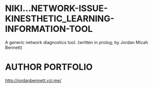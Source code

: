 # NIKI...NETWORK-ISSUE-KINESTHETIC_LEARNING-INFORMATION-TOOL
A generic network diagnostics tool. (written in prolog; by Jordan Micah Bennett)


AUTHOR PORTFOLIO
============================================
http://jordanbennett.yzi.me/
